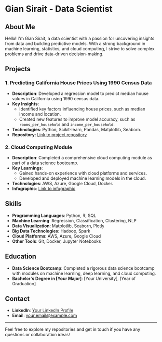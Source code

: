 # Gian Sirait - Data Scientist

## About Me
Hello! I'm Gian Sirait, a data scientist with a passion for uncovering insights from data and building predictive models. With a strong background in machine learning, statistics, and cloud computing, I strive to solve complex problems and drive data-driven decision-making.

## Projects

### 1. Predicting California House Prices Using 1990 Census Data
- **Description**: Developed a regression model to predict median house values in California using 1990 census data.
- **Key Insights**:
  - Identified key factors influencing house prices, such as median income and location.
  - Created new features to improve model accuracy, such as `rooms_per_household` and `income_per_household`.
- **Technologies**: Python, Scikit-learn, Pandas, Matplotlib, Seaborn.
- **Repository**: [Link to project repository](#)

### 2. Cloud Computing Module
- **Description**: Completed a comprehensive cloud computing module as part of a data science bootcamp.
- **Key Learnings**:
  - Gained hands-on experience with cloud platforms and services.
  - Developed and deployed machine learning models in the cloud.
- **Technologies**: AWS, Azure, Google Cloud, Docker.
- **Infographic**: [Link to infographic](#)

## Skills
- **Programming Languages**: Python, R, SQL
- **Machine Learning**: Regression, Classification, Clustering, NLP
- **Data Visualization**: Matplotlib, Seaborn, Plotly
- **Big Data Technologies**: Hadoop, Spark
- **Cloud Platforms**: AWS, Azure, Google Cloud
- **Other Tools**: Git, Docker, Jupyter Notebooks

## Education
- **Data Science Bootcamp**: Completed a rigorous data science bootcamp with modules on machine learning, deep learning, and cloud computing.
- **Bachelor's Degree in [Your Major]**: [Your University], [Year of Graduation]

## Contact
- **LinkedIn**: [Your LinkedIn Profile](#)
- **Email**: [your.email@example.com](mailto:your.email@example.com)

---

Feel free to explore my repositories and get in touch if you have any questions or collaboration ideas! 


